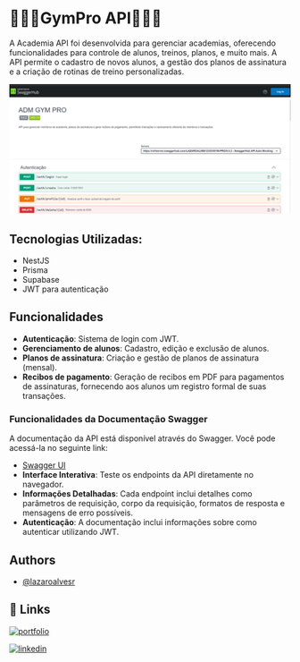 
# 🏋🏼‍♂️GymPro API🏋🏼‍♂️

A Academia API foi desenvolvida para gerenciar academias, oferecendo funcionalidades para controle de alunos, treinos, planos, e muito mais. A API permite o cadastro de novos alunos, a gestão dos planos de assinatura e a criação de rotinas de treino personalizadas.

![App Screenshot](./public/img/GYM-PRO.png)

## Tecnologias Utilizadas:

- NestJS
- Prisma
- Supabase
- JWT para autenticação

## Funcionalidades

- **Autenticação**: Sistema de login com JWT.
- **Gerenciamento de alunos**: Cadastro, edição e exclusão de alunos.
- **Planos de assinatura**: Criação e gestão de planos de assinatura (mensal).
- **Recibos de pagamento**: Geração de recibos em PDF para pagamentos de assinaturas, fornecendo aos alunos um registro formal de suas transações.

### Funcionalidades da Documentação Swagger
A documentação da API está disponível através do Swagger. Você pode acessá-la no seguinte link:

- [Swagger UI](https://app.swaggerhub.com/apis-docs/LAZAROALVES12355/GYM-PRO/0.0.2)
- **Interface Interativa**: Teste os endpoints da API diretamente no navegador.
- **Informações Detalhadas**: Cada endpoint inclui detalhes como parâmetros de requisição, corpo da requisição, formatos de resposta e mensagens de erro possíveis.
- **Autenticação**: A documentação inclui informações sobre como autenticar utilizando JWT.

## Authors

- [@lazaroalvesr](https://github.com/lazaroalvesr)


## 🔗 Links
[![portfolio](https://img.shields.io/badge/my_portfolio-000?style=for-the-badge&logo=ko-fi&logoColor=white)](https://www.lazaroalvesr.com/)

[![linkedin](https://img.shields.io/badge/linkedin-0A66C2?style=for-the-badge&logo=linkedin&logoColor=white)](https://www.linkedin.com/in/l%C3%A1zaro-alves-r/)


